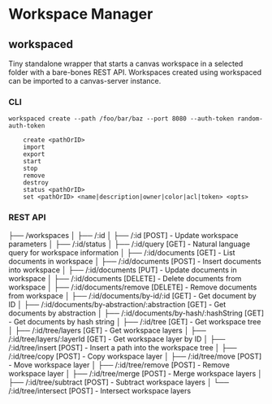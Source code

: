 # Workspace Manager

## workspaced

Tiny standalone wrapper that starts a canvas workspace in a selected folder with a bare-bones REST API. Workspaces created using workspaced can be imported to a canvas-server instance.


### CLI

```
workspaced create --path /foo/bar/baz --port 8080 --auth-token random-auth-token

    create <pathOrID>
    import
    export
    start 
    stop
    remove
    destroy
    status <pathOrID>
    set <pathOrID> <name|description|owner|color|acl|token> <opts>
```

### REST API

├── /workspaces
│   ├── /:id
│   ├── /:id [POST] - Update workspace parameters
│   ├── /:id/status
│   ├── /:id/query [GET] - Natural language query for workspace information
│   ├── /:id/documents [GET] - List documents in workspace
│   ├── /:id/documents [POST] - Insert documents into workspace
│   ├── /:id/documents [PUT] - Update documents in workspace
│   ├── /:id/documents [DELETE] - Delete documents from workspace
│   ├── /:id/documents/remove [DELETE] - Remove documents from workspace
│   ├── /:id/documents/by-id/:id [GET] - Get document by ID
│   ├── /:id/documents/by-abstraction/:abstraction [GET] - Get documents by abstraction
│   ├── /:id/documents/by-hash/:hashString [GET] - Get documents by hash string
│   ├── /:id/tree [GET] - Get workspace tree
│   ├── /:id/tree/layers [GET] - Get workspace layers
│   ├── /:id/tree/layers/:layerId [GET] - Get workspace layer by ID
│   ├── /:id/tree/insert [POST] - Insert a path into the workspace tree
│   ├── /:id/tree/copy [POST] - Copy workspace layer
│   ├── /:id/tree/move [POST] - Move workspace layer
│   ├── /:id/tree/remove [POST] - Remove workspace layer
│   ├── /:id/tree/merge [POST] - Merge workspace layers
│   ├── /:id/tree/subtract [POST] - Subtract workspace layers
│   └── /:id/tree/intersect [POST] - Intersect workspace layers
